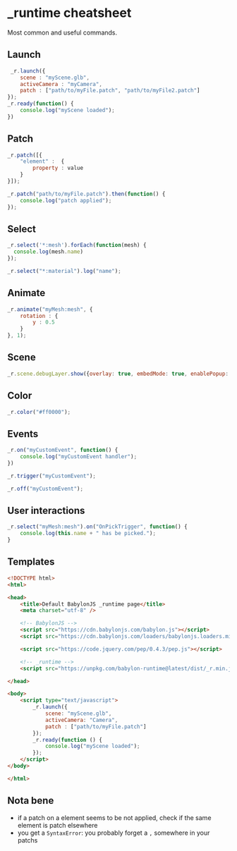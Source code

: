 # \_runtime cheatsheet

Most common and useful commands.

## Launch

```javascript
 _r.launch({
    scene : "myScene.glb",
    activeCamera : "myCamera",
    patch : ["path/to/myFile.patch", "path/to/myFile2.patch"]
});
_r.ready(function() {
    console.log("myScene loaded");
})
```

## Patch

```javascript
_r.patch([{
    "element" :  {
        property : value
    }
}]);
```

```javascript
_r.patch("path/to/myFile.patch").then(function() {
    console.log("patch applied");
});
```

## Select

```javascript
_r.select('*:mesh').forEach(function(mesh) {
  console.log(mesh.name)
});
```

```javascript
_r.select("*:material").log("name");
```

## Animate

```javascript
_r.animate("myMesh:mesh", {
    rotation : {
        y : 0.5
    }
}, 1);
```

## Scene

```javascript
_r.scene.debugLayer.show({overlay: true, embedMode: true, enablePopup: true});
```

## Color

```javascript
_r.color("#ff0000");
```

## Events

```javascript
_r.on("myCustomEvent", function() {
    console.log("myCustomEvent handler");
})
```

```javascript
_r.trigger("myCustomEvent");
```

```javascript
_r.off("myCustomEvent");
```

## User interactions

```javascript
_r.select("myMesh:mesh").on("OnPickTrigger", function() {
    console.log(this.name + " has be picked.");
}
```



## Templates

```html
<!DOCTYPE html>
<html>

<head>
    <title>Default BabylonJS _runtime page</title>
    <meta charset="utf-8" />

    <!-- BabylonJS -->
    <script src="https://cdn.babylonjs.com/babylon.js"></script>
    <script src="https://cdn.babylonjs.com/loaders/babylonjs.loaders.min.js"></script>

    <script src="https://code.jquery.com/pep/0.4.3/pep.js"></script>

    <!-- _runtime -->
    <script src="https://unpkg.com/babylon-runtime@latest/dist/_r.min.js"></script>

</head>

<body>
    <script type="text/javascript">
        _r.launch({
            scene: "myScene.glb",
            activeCamera: "Camera",
            patch : ["path/to/myFile.patch"]
        });
        _r.ready(function () {
            console.log("myScene loaded");
        });
    </script>
</body>

</html>
```

## Nota bene

- if a patch on a element seems to be not applied, check if the same element is patch elsewhere
- you get a `SyntaxError`: you probably forget a `,` somewhere in your patchs